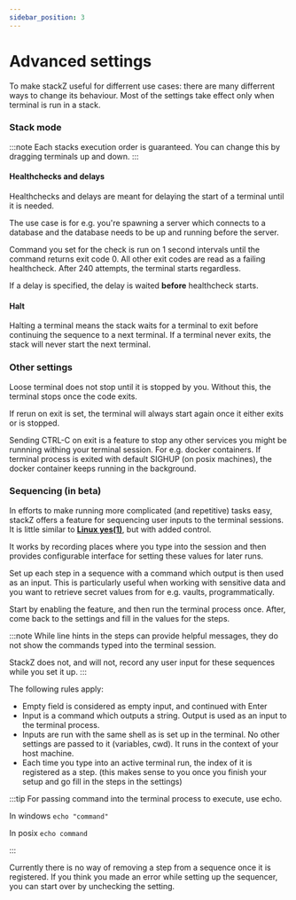 ```yaml
---
sidebar_position: 3
---
```


# Advanced settings

To make stackZ useful for differrent use cases: there are many differrent ways to change its behaviour.
Most of the settings take effect only when terminal is run in a stack.

### Stack mode

:::note
Each stacks execution order is guaranteed. You can change this by dragging terminals up and down.
:::

#### Healthchecks and delays

Healthchecks and delays are meant for delaying the start of a terminal until it is needed.

The use case is for e.g. you're spawning a server which connects to a database and the database needs to be up and running before the server.

Command you set for the check is run on 1 second intervals until the command returns exit code 0. All other exit codes are read as a failing healthcheck. After 240 attempts, the terminal starts regardless.

If a delay is specified, the delay is waited **before** healthcheck starts.

#### Halt

Halting a terminal means the stack waits for a terminal to exit before continuing the sequence to a next terminal. If a terminal never exits, the stack will never start the next terminal.

### Other settings

Loose terminal does not stop until it is stopped by you. Without this, the terminal stops once the code exits.

If rerun on exit is set, the terminal will always start again once it either exits or is stopped.

Sending CTRL-C on exit is a feature to stop any other services you might be runnning withing your terminal session. For e.g. docker containers. If terminal process is exited with default SIGHUP (on posix machines), the docker container keeps running in the background.

### Sequencing (in beta)

In efforts to make running more complicated (and repetitive) tasks easy, stackZ offers a feature for sequencing user inputs to the terminal sessions. It is little similar to **[Linux yes(1)](https://man7.org/linux/man-pages/man1/yes.1.html)**, but with added control.

It works by recording places where you type into the session and then provides configurable interface for setting these values for later runs.

Set up each step in a sequence with a command which output is then used as an input. This is particularly useful when working with sensitive data and you want to retrieve secret values from for e.g. vaults, programmatically.

Start by enabling the feature, and then run the terminal process once. After, come back to the settings and fill in the values for the steps.

:::note
While line hints in the steps can provide helpful messages, they do not show the commands typed into the terminal session.

StackZ does not, and will not, record any user input for these sequences while you set it up.
:::

The following rules apply:

-   Empty field is considered as empty input, and continued with Enter
-   Input is a command which outputs a string. Output is used as an input to the terminal process.
-   Inputs are run with the same shell as is set up in the terminal. No other settings are passed to it (variables, cwd). It runs in the context of your host machine.
-   Each time you type into an active terminal run, the index of it is registered as a step. (this makes sense to you once you finish your setup and go fill in the steps in the settings)

:::tip
For passing command into the terminal process to execute, use echo.

In windows `echo "command"`

In posix `echo command`

:::

Currently there is no way of removing a step from a sequence once it is registered. If you think you made an error while setting up the sequencer, you can start over by unchecking the setting.
